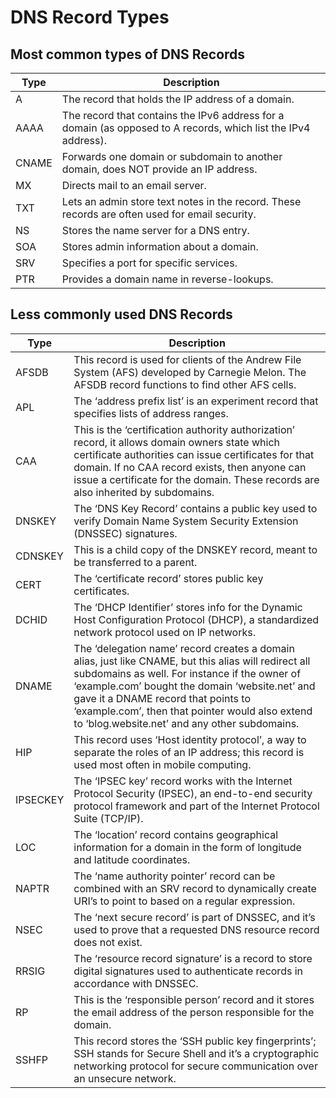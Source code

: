# DNS Record Types

## Most common types of DNS Records

Type | Description
---|---
A|The record that holds the IP address of a domain.
AAAA|The record that contains the IPv6 address for a domain (as opposed to A records, which list the IPv4 address).
CNAME|Forwards one domain or subdomain to another domain, does NOT provide an IP address.
MX|Directs mail to an email server.
TXT|Lets an admin store text notes in the record. These records are often used for email security.
NS|Stores the name server for a DNS entry.
SOA|Stores admin information about a domain.
SRV|Specifies a port for specific services.
PTR|Provides a domain name in reverse-lookups.

## Less commonly used DNS Records

Type | Description
---|---
AFSDB|This record is used for clients of the Andrew File System (AFS) developed by Carnegie Melon. The AFSDB record functions to find other AFS cells.
APL|The ‘address prefix list’ is an experiment record that specifies lists of address ranges.
CAA|This is the ‘certification authority authorization’ record, it allows domain owners state which certificate authorities can issue certificates for that domain. If no CAA record exists, then anyone can issue a certificate for the domain. These records are also inherited by subdomains.
DNSKEY|The ‘DNS Key Record’ contains a public key used to verify Domain Name System Security Extension (DNSSEC) signatures.
CDNSKEY|This is a child copy of the DNSKEY record, meant to be transferred to a parent.
CERT|The ‘certificate record’ stores public key certificates.
DCHID|The ‘DHCP Identifier’ stores info for the Dynamic Host Configuration Protocol (DHCP), a standardized network protocol used on IP networks.
DNAME|The ‘delegation name’ record creates a domain alias, just like CNAME, but this alias will redirect all subdomains as well. For instance if the owner of ‘example.com’ bought the domain ‘website.net’ and gave it a DNAME record that points to ‘example.com’, then that pointer would also extend to ‘blog.website.net’ and any other subdomains.
HIP|This record uses ‘Host identity protocol’, a way to separate the roles of an IP address; this record is used most often in mobile computing.
IPSECKEY|The ‘IPSEC key’ record works with the Internet Protocol Security (IPSEC), an end-to-end security protocol framework and part of the Internet Protocol Suite (TCP/IP).
LOC|The ‘location’ record contains geographical information for a domain in the form of longitude and latitude coordinates.
NAPTR|The ‘name authority pointer’ record can be combined with an SRV record to dynamically create URI’s to point to based on a regular expression.
NSEC|The ‘next secure record’ is part of DNSSEC, and it’s used to prove that a requested DNS resource record does not exist.
RRSIG|The ‘resource record signature’ is a record to store digital signatures used to authenticate records in accordance with DNSSEC.
RP|This is the ‘responsible person’ record and it stores the email address of the person responsible for the domain.
SSHFP|This record stores the ‘SSH public key fingerprints’; SSH stands for Secure Shell and it’s a cryptographic networking protocol for secure communication over an unsecure network.
